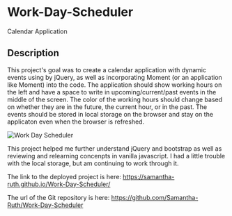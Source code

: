 # Work-Day-Scheduler
Calendar Application

## Description

This project's goal was to create a calendar application with dynamic events using by jQuery, as well as incorporating Moment (or an application like Moment) into the code. The application should show working hours on the left and have a space to write in upcoming/current/past events in the middle of the screen. The color of the working hours should change based on whether they are in the future, the current hour, or in the past. The events should be stored in local storage on the browser and stay on the applicaton even when the browser is refreshed. 

![Work Day Scheduler](https://user-images.githubusercontent.com/64170123/169709800-6cdd283c-9c23-4593-a3e0-94ded77134c5.jpg)


This project helped me further understand jQuery and bootstrap as well as reviewing and relearning concenpts in vanilla javascript.  I had a little trouble with the local storage, but am continuing to work through it. 


The link to the deployed project is here: https://samantha-ruth.github.io/Work-Day-Scheduler/

The url of the Git repository is here: https://github.com/Samantha-Ruth/Work-Day-Scheduler

